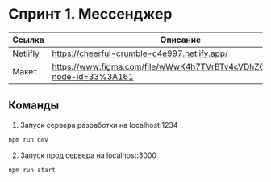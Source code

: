 # Спринт 1. Мессенджер
| Ссылка | Описание |
| ------ | ------ |
| Netlifly| https://cheerful-crumble-c4e997.netlify.app/
| Макет| https://www.figma.com/file/wWwK4h7TVrBTv4cVDhZ6iC/Untitled?node-id=33%3A161

## Команды

1. Запуск сервера разработки на localhost:1234
```sh
npm run dev 
```
2. Запуск прод сервера на localhost:3000
```sh
npm run start
```